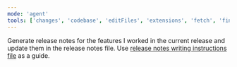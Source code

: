 ```yaml
---
mode: 'agent'
tools: ['changes', 'codebase', 'editFiles', 'extensions', 'fetch', 'findTestFiles', 'githubRepo', 'new', 'openSimpleBrowser', 'problems', 'readCellOutput', 'runCommands', 'runNotebooks', 'runTasks', 'runTests', 'search', 'searchResults', 'terminalLastCommand', 'terminalSelection', 'testFailure', 'updateUserPreferences', 'usages', 'vscodeAPI', 'Figma', 'getCurrentMilestone', 'getReleaseFeatures']
---
```

Generate release notes for the features I worked in the current release and update them in the release notes file. Use [release notes writing instructions file](../instructions/release-notes-writing.instructions.md) as a guide.
